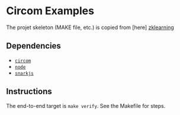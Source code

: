 # Circom Examples

The projet skeleton (MAKE file, etc.) is copied from [here]
[zklearning] 

## Dependencies

* [`circom`](https://github.com/iden3/circom)
* [`node`](https://nodejs.org/en/)
* [`snarkjs`](https://github.com/iden3/snarkjs)

## Instructions

The end-to-end target is `make verify`. See the Makefile for steps.


[zklearning]:https://github.com/rdi-berkeley/zkp-course-lecture3-code/tree/main/circom
